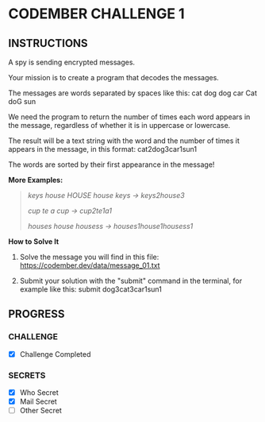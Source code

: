 # CODEMBER CHALLENGE 1

## INSTRUCTIONS

A spy is sending encrypted messages.

Your mission is to create a program that decodes the messages.

The messages are words separated by spaces like this:
cat dog dog car Cat doG sun

We need the program to return the number of times each word appears in the message, regardless of whether it is in uppercase or lowercase.

The result will be a text string with the word and the number of times it appears in the message, in this format:
cat2dog3car1sun1

The words are sorted by their first appearance in the message!

**More Examples:**

> _keys house HOUSE house keys -> keys2house3_
>
> _cup te a cup -> cup2te1a1_
>
> _houses house housess -> houses1house1housess1_

**How to Solve It**

1. Solve the message you will find in this file: https://codember.dev/data/message_01.txt

2. Submit your solution with the "submit" command in the terminal, for example like this:
   submit dog3cat3car1sun1

## PROGRESS

### CHALLENGE

- [x] Challenge Completed

### SECRETS

- [x] Who Secret
- [x] Mail Secret
- [ ] Other Secret
